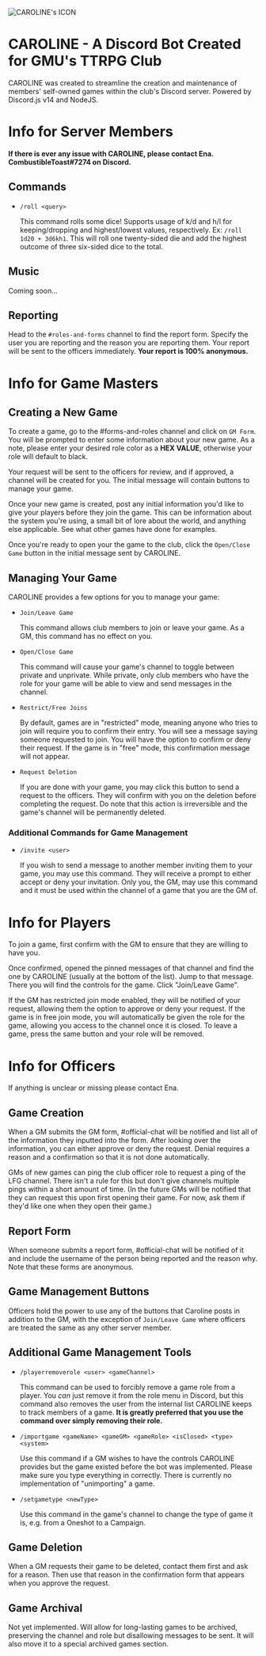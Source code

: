 ![CAROLINE's ICON](https://cdn.discordapp.com/attachments/339563014476922880/1067613489360805978/caroline_head.png)
# CAROLINE - A Discord Bot Created for GMU's TTRPG Club
CAROLINE was created to streamline the creation and maintenance of members' self-owned games within the club's Discord server. Powered by Discord.js v14 and NodeJS.

# Info for Server Members

**If there is ever any issue with CAROLINE, please contact Ena. CombustibleToast#7274 on Discord.**

## Commands

- `/roll <query>` 
    
    This command rolls some dice! Supports usage of k/d and h/l for keeping/dropping and highest/lowest values, respectively. Ex: `/roll 1d20 + 3d6kh1`. This will roll one twenty-sided die and add the highest outcome of three six-sided dice to the total.

## Music

Coming soon...

## Reporting

Head to the `#roles-and-forms` channel to find the report form. Specify the user you are reporting and the reason you are reporting them. Your report will be sent to the officers immediately. **Your report is 100% anonymous.**

# Info for Game Masters

## Creating a New Game

To create a game, go to the #forms-and-roles channel and click on `GM Form`. You will be prompted to enter some information about your new game. As a note, please enter your desired role color as a **HEX VALUE**, otherwise your role will default to black.

Your request will be sent to the officers for review, and if approved, a channel will be created for you. The initial message will contain buttons to manage your game.

Once your new game is created, post any initial information you'd like to give your players before they join the game. This can be information about the system you're using, a small bit of lore about the world, and anything else applicable. See what other games have done for examples.

Once you're ready to open your the game to the club, click the `Open/Close Game` button in the initial message sent by CAROLINE.

## Managing Your Game

CAROLINE provides a few options for you to manage your game:
 - `Join/Leave Game`

    This command allows club members to join or leave your game. As a GM, this command has no effect on you.
 - `Open/Close Game`

    This command will cause your game's channel to toggle between private and unprivate. While private, only club members who have the role for your game will be able to view and send messages in the channel.
 - `Restrict/Free Joins`

    By default, games are in "restricted" mode, meaning anyone who tries to join will require you to confirm their entry. You will see a message saying someone requested to join. You will have the option to confirm or deny their request. If the game is in "free" mode, this confirmation message will not appear.
 - `Request Deletion`

    If you are done with your game, you may click this button to send a request to the officers. They will confirm with you on the deletion before completing the request. Do note that this action is irreversible and the game's channel will be permanently deleted. 

### Additional Commands for Game Management

- `/invite <user>`
    
    If you wish to send a message to another member inviting them to your game, you may use this command. They will receive a prompt to either accept or deny your invitation. Only you, the GM, may use this command and it must be used within the channel of a game that you are the GM of.

# Info for Players

To join a game, first confirm with the GM to ensure that they are willing to have you. 

Once confirmed, opened the pinned messages of that channel and find the one by CAROLINE (usually at the bottom of the list). Jump to that message.
There you will find the controls for the game. Click "Join/Leave Game".

If the GM has restricted join mode enabled, they will be notified of your request, allowing them the option to approve or deny your request. If the game is in free join mode, you will automatically be given the role for the game, allowing you access to the channel once it is closed.
To leave a game, press the same button and your role will be removed.

# Info for Officers

If anything is unclear or missing please contact Ena.

## Game Creation

When a GM submits the GM form, #official-chat will be notified and list all of the information they inputted into the form. After looking over the information, you can either approve or deny the request. Denial requires a reason and a confirmation so that it is not done automatically.

GMs of new games can ping the club officer role to request a ping of the LFG channel. There isn't a rule for this but don't give channels multiple pings within a short amount of time. (In the future GMs will be notified that they can request this upon first opening their game. For now, ask them if they'd like one when they open their game.)

## Report Form

When someone submits a report form, #official-chat will be notified of it and include the username of the person being reported and the reason why. Note that these forms are anonymous.

## Game Management Buttons

Officers hold the power to use any of the buttons that Caroline posts in addition to the GM, with the exception of `Join/Leave Game` where officers are treated the same as any other server member.

## Additional Game Management Tools

- `/playerremoverole <user> <gameChannel>`

    This command can be used to forcibly remove a game role from a player. You *can* just remove it from the role menu in Discord, but this command also removes the user from the internal list CAROLINE keeps to track members of a game. **It is greatly preferred that you use the command over simply removing their role.**

- `/importgame <gameName> <gameGM> <gameRole> <isClosed> <type> <system>`

    Use this command if a GM wishes to have the controls CAROLINE provides but the game existed before the bot was implemented. Please make sure you type everything in correctly. There is currently no implementation of "unimporting" a game.

- `/setgametype <newType>`

    Use this command in the game's channel to change the type of game it is, e.g. from a Oneshot to a Campaign.

## Game Deletion

When a GM requests their game to be deleted, contact them first and ask for a reason. Then use that reason in the confirmation form that appears when you approve the request.

## Game Archival

Not yet implemented. Will allow for long-lasting games to be archived, preserving the channel and role but disallowing messages to be sent. It will also move it to a special archived games section.